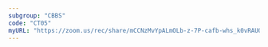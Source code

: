 ```yaml
---
subgroup: "CBBS"
code: "CT05"
myURL: "https://zoom.us/rec/share/mCCNzMvYpALmOLb-z-7P-cafb-whs_k0vRAUOXAN6dZ9etsnSEu7WrzdcctKHcjp.1NotRkhondMr6fuo?startTime=1623820518000"
---
```

